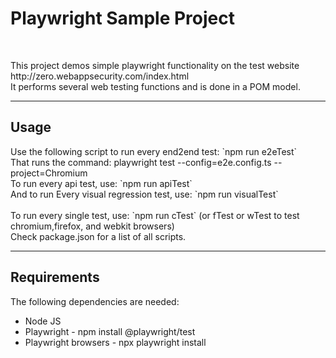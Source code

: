 <h1>Playwright Sample Project</h1>
<br>
<p>This project demos simple playwright functionality on the test website
    http://zero.webappsecurity.com/index.html<br>
    It performs several web testing functions and is done in a POM model.<br></p>
<hr>
<h2>Usage</h2>
<p>Use the following script to run every end2end test: `npm run e2eTest`<br>
    That runs the command: playwright test --config=e2e.config.ts --project=Chromium<br>
    To run every api test, use: `npm run apiTest`<br>
    And to run Every visual regression test, use: `npm run visualTest`<br><br>
    To run every single test, use: `npm run cTest` (or fTest or wTest to test chromium,firefox, and webkit browsers)<br>
    Check package.json for a list of all scripts.<br>
    </p>
<hr>
<h2>Requirements</h2>
<p>The following dependencies are needed:
<ul>
<li>Node JS</li>
<li>Playwright - npm install @playwright/test</li>
<li>Playwright browsers - npx playwright install</li>
</ul></p>